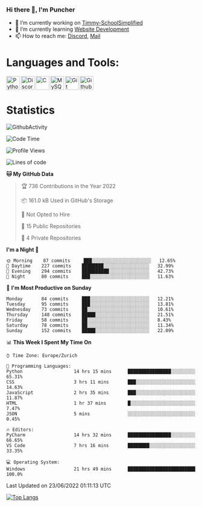 ### Hi there 👋, I'm Puncher

- 🔭 I’m currently working on [Timmy-SchoolSimplified](https://github.com/School-Simplified/Timmy-SchoolSimplified)
- 🌱 I’m currently learning [Website Development](https://github.com/Puncher1/website-development)
- 📫 How to reach me: [Discord](https://github.com/Puncher1#discord-profile), [Mail](mailto:andrin.schaller@hispeed.ch)

# Languages and Tools:
<img align="left" alt="Python" width="36px" src="https://upload.wikimedia.org/wikipedia/commons/thumb/c/c3/Python-logo-notext.svg/2000px-Python-logo-notext.svg.png" />
<img align="left" alt="Discord.py" width="36px" src="https://i.imgur.com/RPrw70n.jpg" />
<img align="left" alt="C" width="36px" src="https://upload.wikimedia.org/wikipedia/commons/thumb/1/18/C_Programming_Language.svg/1200px-C_Programming_Language.svg.png" />
<img align="left" alt="MySQL" width="36px" src="https://upload.wikimedia.org/wikipedia/de/d/dd/MySQL_logo.svg" />
<img align="left" alt="Git" width="36px" src="https://garygregory.files.wordpress.com/2016/11/git_logo.png?w=325" />
<img align="left" alt="Github" width="36px" src="https://upload.wikimedia.org/wikipedia/commons/thumb/a/ae/Github-desktop-logo-symbol.svg/1024px-Github-desktop-logo-symbol.svg.png" />
<br />
<br />

# Statistics
![GithubActivity](https://github-profile-summary-cards.vercel.app/api/cards/profile-details?username=puncher1&theme=solarized_dark)
<!--START_SECTION:waka-->
![Code Time](http://img.shields.io/badge/Code%20Time-0%20secs-blue)

![Profile Views](http://img.shields.io/badge/Profile%20Views-0-blue)

![Lines of code](https://img.shields.io/badge/From%20Hello%20World%20I%27ve%20Written-1%20Million%20lines%20of%20code-blue)

**🐱 My GitHub Data** 

> 🏆 736 Contributions in the Year 2022
 > 
> 📦 161.0 kB Used in GitHub's Storage 
 > 
> 🚫 Not Opted to Hire
 > 
> 📜 15 Public Repositories 
 > 
> 🔑 4 Private Repositories  
 > 
**I'm a Night 🦉** 

```text
🌞 Morning    87 commits     ███░░░░░░░░░░░░░░░░░░░░░░   12.65% 
🌆 Daytime    227 commits    ████████░░░░░░░░░░░░░░░░░   32.99% 
🌃 Evening    294 commits    ██████████░░░░░░░░░░░░░░░   42.73% 
🌙 Night      80 commits     ███░░░░░░░░░░░░░░░░░░░░░░   11.63%

```
📅 **I'm Most Productive on Sunday** 

```text
Monday       84 commits     ███░░░░░░░░░░░░░░░░░░░░░░   12.21% 
Tuesday      95 commits     ███░░░░░░░░░░░░░░░░░░░░░░   13.81% 
Wednesday    73 commits     ██░░░░░░░░░░░░░░░░░░░░░░░   10.61% 
Thursday     148 commits    █████░░░░░░░░░░░░░░░░░░░░   21.51% 
Friday       58 commits     ██░░░░░░░░░░░░░░░░░░░░░░░   8.43% 
Saturday     78 commits     ██░░░░░░░░░░░░░░░░░░░░░░░   11.34% 
Sunday       152 commits    █████░░░░░░░░░░░░░░░░░░░░   22.09%

```


📊 **This Week I Spent My Time On** 

```text
⌚︎ Time Zone: Europe/Zurich

💬 Programming Languages: 
Python                   14 hrs 15 mins      ████████████████░░░░░░░░░   65.31% 
CSS                      3 hrs 11 mins       ███░░░░░░░░░░░░░░░░░░░░░░   14.63% 
JavaScript               2 hrs 35 mins       ███░░░░░░░░░░░░░░░░░░░░░░   11.87% 
HTML                     1 hr 37 mins        █░░░░░░░░░░░░░░░░░░░░░░░░   7.47% 
JSON                     5 mins              ░░░░░░░░░░░░░░░░░░░░░░░░░   0.45%

🔥 Editors: 
PyCharm                  14 hrs 32 mins      ████████████████░░░░░░░░░   66.65% 
VS Code                  7 hrs 16 mins       ████████░░░░░░░░░░░░░░░░░   33.35%

💻 Operating System: 
Windows                  21 hrs 49 mins      █████████████████████████   100.0%

```


 Last Updated on 23/06/2022 01:11:13 UTC
<!--END_SECTION:waka-->

[![Top Langs](https://github-readme-stats.vercel.app/api/top-langs/?username=puncher1&langs_count=10&theme=prussian)](https://github.com/puncher1/)
